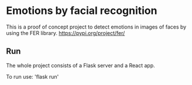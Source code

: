 # Emotions by facial recognition

This is a proof of concept project to detect emotions in images of faces by using the FER library.
https://pypi.org/project/fer/

## Run
The whole project consists of a Flask server and a React app.

To run use:
'flask run'
